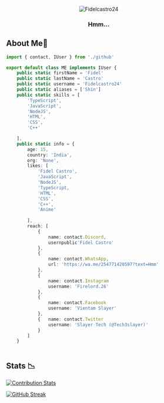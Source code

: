 <div align=center>
    
![Fidelcastro24](https://user-images.githubusercontent.com/85594230/131375305-420762b3-900c-486c-8e4a-9686c6b4eb15.gif)
### Hmm...

</div>

## About Me🚀 

```TypeScript
import { contact, IUser } from './github'

export default class ME implements IUser {
    public static firstName = 'Fidel'
    public static lastName = 'Castro'
    public static username = 'Fidelcastro24'
    public static aliases = ['Shin']
    public static skills = [
        'TypeScript', 
        'JavaScript', 
        'NodeJS',
        'HTML',
        'CSS',
        'C++'

    ], 
    public static info = {
        age: 15,
        country: 'India',
        org: 'None',
        likes: [
            'Fidel Castro',
            'JavaScript',                                    
            'NodeJS',
            'TypeScript,
            'HTML',
            'CSS',
            'C++',
            'Anime'
        
        ],
        reach: [
            {
                name: contact.Discord,
                usernpublic'Fidel Castro'
            },
            {
                name: contact.WhatsApp,
                url: 'https://wa.me/254771420597?text=Hmm'
            },
            {
                name: contact.Instagram
                username: 'Firelord.26'
            },
            {
                name: contact.Facebook
                username: 'Vientam Slayer'
            },
            {   name: contact.Twitter
                username: 'Slayer Tech (@Tech3slayer)'
            }
        ]
    }
    
```

## Stats 📉

[![Contribution Stats](https://next-github-tau.vercel.app/api/card?username=Fidelcastro24)](https://github.com/AlenSaito1/next-github/)

[![GitHub Streak](http://github-readme-streak-stats.herokuapp.com?user=ShinNouzen)](https://git.io/streak-stats)

